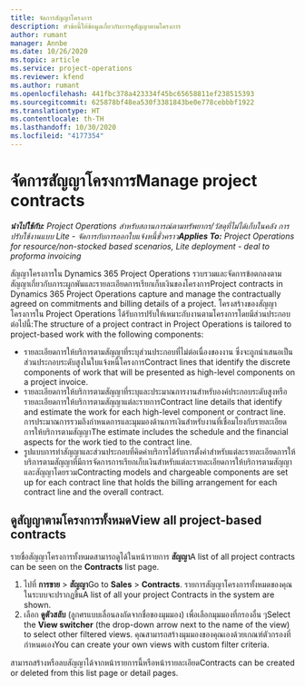 ```yaml
---
title: จัดการสัญญาโครงการ
description: หัวข้อนี้ให้ข้อมูลเกี่ยวกับการดูสัญญาตามโครงการ
author: rumant
manager: Annbe
ms.date: 10/26/2020
ms.topic: article
ms.service: project-operations
ms.reviewer: kfend
ms.author: rumant
ms.openlocfilehash: 441fbc378a423334f45bc65658811ef238515393
ms.sourcegitcommit: 625878bf48ea530f3381843be0e778cebbbf1922
ms.translationtype: HT
ms.contentlocale: th-TH
ms.lasthandoff: 10/30/2020
ms.locfileid: "4177354"
---
```

# <a name="manage-project-contracts"></a><span data-ttu-id="eb105-103">จัดการสัญญาโครงการ</span><span class="sxs-lookup"><span data-stu-id="eb105-103">Manage project contracts</span></span>

<span data-ttu-id="eb105-104">_**นำไปใช้กับ:** Project Operations สำหรับสถานการณ์ตามทรัพยากร/วัสดุที่ไม่ได้เก็บในคลัง การปรับใช้งานแบบ Lite - จัดการกับการออกใบแจ้งหนี้ชั่วคราว_</span><span class="sxs-lookup"><span data-stu-id="eb105-104">_**Applies To:** Project Operations for resource/non-stocked based scenarios, Lite deployment - deal to proforma invoicing_</span></span>

<span data-ttu-id="eb105-105">สัญญาโครงการใน Dynamics 365 Project Operations รวบรวมและจัดการข้อตกลงตามสัญญาเกี่ยวกับภาระผูกพันและรายละเอียดการเรียกเก็บเงินของโครงการ</span><span class="sxs-lookup"><span data-stu-id="eb105-105">Project contracts in Dynamics 365 Project Operations capture and manage the contractually agreed on commitments and billing details of a project.</span></span> <span data-ttu-id="eb105-106">โครงสร้างของสัญญาโครงการใน Project Operations ได้รับการปรับให้เหมาะกับงานตามโครงการโดยมีส่วนประกอบต่อไปนี้:</span><span class="sxs-lookup"><span data-stu-id="eb105-106">The structure of a project contract in Project Operations is tailored to project-based work with the following components:</span></span>

- <span data-ttu-id="eb105-107">รายละเอียดการให้บริการตามสัญญาที่ระบุส่วนประกอบที่ไม่ต่อเนื่องของงาน ซึ่งจะถูกนำเสนอเป็นส่วนประกอบระดับสูงในใบแจ้งหนี้โครงการ</span><span class="sxs-lookup"><span data-stu-id="eb105-107">Contract lines that identify the discrete components of work that will be presented as high-level components on a project invoice.</span></span>
- <span data-ttu-id="eb105-108">รายละเอียดการให้บริการตามสัญญาที่ระบุและประมาณการงานสำหรับองค์ประกอบระดับสูงหรือรายละเอียดการให้บริการตามสัญญาแต่ละรายการ</span><span class="sxs-lookup"><span data-stu-id="eb105-108">Contract line details that identify and estimate the work for each high-level component or contract line.</span></span> <span data-ttu-id="eb105-109">การประมาณการรวมถึงกำหนดการและมุมมองด้านการเงินสำหรับงานที่เชื่อมโยงกับรายละเอียดการให้บริการตามสัญญา</span><span class="sxs-lookup"><span data-stu-id="eb105-109">The estimate includes the schedule and the financial aspects for the work tied to the contract line.</span></span>
- <span data-ttu-id="eb105-110">รูปแบบการทำสัญญาและส่วนประกอบที่คิดค่าบริการได้รับการตั้งค่าสำหรับแต่ละรายละเอียดการให้บริการตามสัญญาที่มีการจัดการการเรียกเก็บเงินสำหรับแต่ละรายละเอียดการให้บริการตามสัญญาและสัญญาโดยรวม</span><span class="sxs-lookup"><span data-stu-id="eb105-110">Contracting models and chargeable components are set up for each contract line that holds the billing arrangement for each contract line and the overall contract.</span></span>

## <a name="view-all-project-based-contracts"></a><span data-ttu-id="eb105-111">ดูสัญญาตามโครงการทั้งหมด</span><span class="sxs-lookup"><span data-stu-id="eb105-111">View all project-based contracts</span></span>

<span data-ttu-id="eb105-112">รายชื่อสัญญาโครงการทั้งหมดสามารถดูได้ในหน้ารายการ **สัญญา**</span><span class="sxs-lookup"><span data-stu-id="eb105-112">A list of all project contracts can be seen on the **Contracts** list page.</span></span> 

1. <span data-ttu-id="eb105-113">ไปที่ **การขาย** > **สัญญา**</span><span class="sxs-lookup"><span data-stu-id="eb105-113">Go to **Sales** > **Contracts**.</span></span> <span data-ttu-id="eb105-114">รายการสัญญาโครงการทั้งหมดของคุณในระบบจะปรากฏขึ้น</span><span class="sxs-lookup"><span data-stu-id="eb105-114">A list of all your project Contracts in the system are shown.</span></span> 
2. <span data-ttu-id="eb105-115">เลือก **ดูตัวสลับ** (ลูกศรแบบเลื่อนลงถัดจากชื่อของมุมมอง) เพื่อเลือกมุมมองที่กรองอื่น ๆ</span><span class="sxs-lookup"><span data-stu-id="eb105-115">Select the **View switcher** (the drop-down arrow next to the name of the view) to select other filtered views.</span></span> <span data-ttu-id="eb105-116">คุณสามารถสร้างมุมมองของคุณเองด้วยเกณฑ์ตัวกรองที่กำหนดเอง</span><span class="sxs-lookup"><span data-stu-id="eb105-116">You can create your own views with custom filter criteria.</span></span>

<span data-ttu-id="eb105-117">สามารถสร้างหรือลบสัญญาได้จากหน้ารายการนี้หรือหน้ารายละเอียด</span><span class="sxs-lookup"><span data-stu-id="eb105-117">Contracts can be created or deleted from this list page or detail pages.</span></span>
